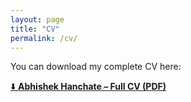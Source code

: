 ```yaml
---
layout: page
title: "CV"
permalink: /cv/
---
```


You can download my complete CV here:

[⬇️ **Abhishek Hanchate – Full CV (PDF)**](/assets/Abhishek_Hanchate_CV.pdf)
